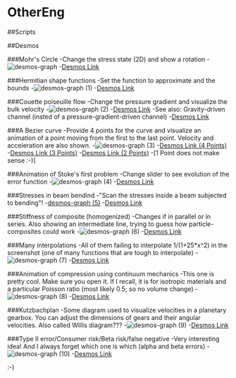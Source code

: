 # OtherEng
##Scripts 

##Desmos

###Mohr's Circle
-Change the stress state (2D) and show a rotation
-![desmos-graph](https://user-images.githubusercontent.com/68777522/218192573-0c925a2f-4243-40d8-9eb9-a96643114eca.png)
-[Desmos Link](https://www.desmos.com/calculator/sq7bl7kfik)

###Hermitian shape functions
-Set the function to approximate and the bounds
-![desmos-graph (1)](https://user-images.githubusercontent.com/68777522/218193026-1f3c9da6-f059-40ae-bc34-589fcbddbd2a.png)
-[Desmos Link](https://www.desmos.com/calculator/exzjtu3udb)

###Couette poiseuille flow
-Change the pressure gradient and visualize the bulk velocity
-![desmos-graph (2)](https://user-images.githubusercontent.com/68777522/218193636-1a746231-eb81-49ac-9fc6-18d533fcc991.png)
-[Desmos Link](https://www.desmos.com/calculator/wav2xfwglc)
-See also: Gravity-driven channel (insted of a pressure-gradient-driven channel)
-[Desmos Link](https://www.desmos.com/calculator/dgrtvvkk05)

###A Bezier curve
-Provide 4 points for the curve and visualize an animation of a point moving from the first to the last point. Velocity and acceleration are also shown.
-![desmos-graph (3)](https://user-images.githubusercontent.com/68777522/218193978-b60e5a24-a001-4937-b2f2-6861101a65a4.png)
-[Desmos Link (4 Points)](https://www.desmos.com/calculator/wm4lyfcbqt)
-[Desmos Link (3 Points)](https://www.desmos.com/calculator/hn2j69pkdo)
-[Desmos Link (2 Points)](https://www.desmos.com/calculator/w4c34bgrdw)
-[1 Point does not make sense :-)]

###Animation of Stoke's first problem
-Change slider to see evolution of the error function
-![desmos-graph (4)](https://user-images.githubusercontent.com/68777522/218196027-ea060608-b8ae-4917-9b16-2e41475c68be.png)
-[Desmos Link](https://www.desmos.com/calculator/xwydy1qvwc)

###Stresses in beam bendind
-"Scan the stresses inside a beam subjected to bending"!
-[desmos-graph (5)](https://user-images.githubusercontent.com/68777522/218196778-f3dcd1e9-9d67-4323-a47a-443e364015c7.png)
-[Desmos Link](https://www.desmos.com/calculator/wspdwt2zvi)

###Stiffness of composite (homogenized) 
-Changes if in parallel or in series. Also showing an intermediate line, trying to guess how particle-composites could work
-![desmos-graph (6)](https://user-images.githubusercontent.com/68777522/218197131-62ded8d6-aea8-4647-aeef-a028e6272726.png)
-[Desmos Link](https://www.desmos.com/calculator/pz2jfs2ne4)

###Many interpolations
-All of them failing to interpolate 1/(1+25*x^2) in the screenshot (one of many functions that are tough to interpolate)
-![desmos-graph (7)](https://user-images.githubusercontent.com/68777522/218197884-1265d0f0-11e1-42ea-86be-606475656851.png)
-[Desmos Link](https://www.desmos.com/calculator/j2mvnircwj)

###Animation of compression using continuum mechanics
-This one is pretty cool. Make sure you open it. If I recall, it is for isotropic materials and a particular Poisson ratio (most likely 0.5; so no volume change)
-![desmos-graph (8)](https://user-images.githubusercontent.com/68777522/218198654-def92557-411f-4327-b931-e3dd51b7923c.png)
-[Desmos Link](https://www.desmos.com/calculator/npptnala5p)

###Kutzbachplan
-Some diagram used to visualize velocities in a planetary gearbox. You can adjust the dimensions of gears and their angular velocities. Also called Willis diagram???
-![desmos-graph (9)](https://user-images.githubusercontent.com/68777522/218199040-008d323f-5653-4e07-bac0-6031fc64e4d8.png)
-[Desmos Link](https://www.desmos.com/calculator/g8raa4tbyx)

###Type II error/Consumer risk/Beta risk/false negative
-Very interesting idea! And I always forget which one is which (alpha and beta errors)
-![desmos-graph (10)](https://user-images.githubusercontent.com/68777522/218199712-cf99137b-79e1-45f9-815d-5aea7a662e36.png)
-[Desmos Link](https://www.desmos.com/calculator/a2cjac7yxb)


:-)
